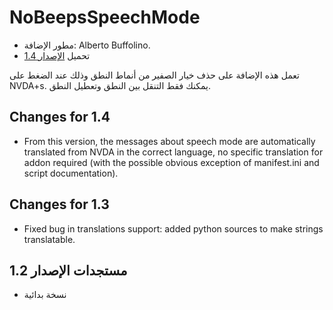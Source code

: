 # NoBeepsSpeechMode #
*	 مطور الإضافة: Alberto Buffolino.
*	 تحميل [الإصدار 1.4][1]

تعمل هذه الإضافة على حذف خيار الصفير من أنماط النطق وذلك عند الضغط على
NVDA+s. يمكنك فقط التنقل بين النطق وتعطيل النطق.

## Changes for 1.4 ##
*	 From this version, the messages about speech mode are automatically
   translated from NVDA in the correct language, no specific translation for
   addon required (with the possible obvious exception of manifest.ini and
   script documentation).

## Changes for 1.3 ##
*	 Fixed bug in translations support: added python sources to make strings
   translatable.

## مستجدات الإصدار 1.2 ##
*	 نسخة بدائية

[1]: http://addons.nvda-project.org/files/get.php?file=nb
